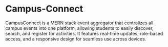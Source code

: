 # Campus-Connect
CampusConnect is a MERN stack event aggregator that centralizes all campus events into one platform, allowing students to easily discover, search, and register for activities. It features real-time updates, role-based access, and a responsive design for seamless use across devices.
